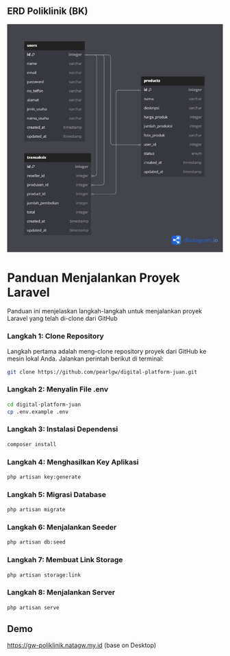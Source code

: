 ## ERD Poliklinik (BK)
![ERD Digital Platform Reseller](https://github.com/pearlgw/digital-platform-juan/blob/main/public/img/erd_digital_platform_reseller.png)

# Panduan Menjalankan Proyek Laravel

Panduan ini menjelaskan langkah-langkah untuk menjalankan proyek Laravel yang telah di-clone dari GitHub

### Langkah 1: Clone Repository

Langkah pertama adalah meng-clone repository proyek dari GitHub ke mesin lokal Anda. Jalankan perintah berikut di terminal:

```bash
git clone https://github.com/pearlgw/digital-platform-juan.git
```
### Langkah 2: Menyalin File .env

```bash
cd digital-platform-juan
cp .env.example .env
```

### Langkah 3: Instalasi Dependensi

```bash
composer install
```

### Langkah 4: Menghasilkan Key Aplikasi

```bash
php artisan key:generate
```

### Langkah 5: Migrasi Database

```bash
php artisan migrate
```

### Langkah 6: Menjalankan Seeder

```bash
php artisan db:seed
```

### Langkah 7: Membuat Link Storage

```bash
php artisan storage:link
```

### Langkah 8: Menjalankan Server

```bash
php artisan serve
```

## Demo
https://gw-poliklinik.natagw.my.id (base on Desktop)
